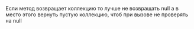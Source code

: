 Если метод возвращает коллекцию то лучше не возвращать null а в место этого вернуть пустую коллекцию, чтоб при вызове не проверять на null